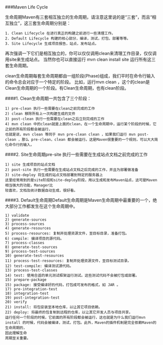 ###Maven Life Cycle

生命周期Maven有三套相互独立的生命周期，请注意这里说的是“三套”，而且“相互独立”，这三套生命周期分别是： 
```
1. Clean Lifecycle 在进行真正的构建之前进行一些清理工作。 
2. Default Lifecycle 构建的核心部分，编译，测试，打包，部署等等。 
3. Site Lifecycle 生成项目报告，站点，发布站点。
```
 
再次强调一下它们是相互独立的，你可以仅仅调用clean来清理工作目录，仅仅调用site来生成站点。
当然你也可以直接运行 mvn clean install site 运行所有这三套生命周期。 

clean生命周期每套生命周期都由一组阶段(Phase)组成，我们平时在命令行输入的命令总会对应于一个特定的阶段。
比如，运行mvn clean ，这个的clean是Clean生命周期的一个阶段。有Clean生命周期，也有clean阶段。

####1. Clean生命周期一共包含了三个阶段： 
```
1) pre-clean 执行一些需要在clean之前完成的工作 
2) clean 移除所有上一次构建生成的文件 
3) post-clean 执行一些需要在clean之后立刻完成的工作 
4) mvn clean 中的clean就是上面的clean，在一个生命周期中，运行某个阶段的时候，它之前的所有阶段都会被运行，
也就是说，mvn clean 等同于 mvn pre-clean clean ，如果我们运行 mvn post-clean ，那么 pre-clean，clean 都会被运行。这是Maven很重要的一个规则，可以大大简化命令行的输入。 
```

####2. Site生命周期pre-site 执行一些需要在生成站点文档之前完成的工作 
```
1) site 生成项目的站点文档 
2) post-site 执行一些需要在生成站点文档之后完成的工作，并且为部署做准备 
3) site-deploy 将生成的站点文档部署到特定的服务器上 
这里经常用到的是site阶段和site-deploy阶段，用以生成和发布Maven站点，这可是Maven相当强大的功能，Manager比
较喜欢，文档及统计数据自动生成，很好看。 
```
####3. Default生命周期Default生命周期是Maven生命周期中最重要的一个，绝大部分工作都发生在这个生命周期中。
```
1) validate 
2) generate-sources 
3) process-sources 
4) generate-resources 
5) process-resources: 复制并处理资源文件，至目标目录，准备打包。 
6) compile: 编译项目的源代码。 
7) process-classes 
8) generate-test-sources 
9) process-test-sources 
10) generate-test-resources 
11) process-test-resources: 复制并处理资源文件，至目标测试目录。 
12) test-compile: 编译测试源代码。 
13) process-test-classes 
14) test: 使用合适的单元测试框架运行测试。这些测试代码不会被打包或部署。 
15) prepare-package 
15) package: 接受编译好的代码，打包成可发布的格式，如 JAR 。 
17) pre-integration-test 
18) integration-test 
19) post-integration-test 
20) verify 
21) install: 将包安装至本地仓库，以让其它项目依赖。 
22) deploy: 将最终的包复制到远程的仓库，以让其它开发人员与项目共享。 
运行任何一个阶段的时候，它前面的所有阶段都会被运行，这也就是为什么我们运行mvn install 的时候，代码会被编译，测试，打包。此外，Maven的插件机制是完全依赖Maven的生命周期的，
因此理解生命
周期至关重要。 

```
